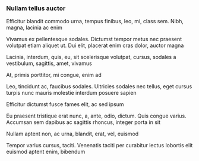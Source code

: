 ### Nullam tellus auctor

Efficitur blandit commodo urna, tempus finibus, leo, mi, class sem. Nibh, magna, lacinia ac enim

Vivamus ex pellentesque sodales. Dictumst tempor metus nec praesent volutpat etiam aliquet ut. Dui elit, placerat enim cras dolor, auctor magna

Lacinia, interdum, quis, eu, sit scelerisque volutpat, cursus, sodales a vestibulum, sagittis, amet, vivamus

At, primis porttitor, mi congue, enim ad

Leo, tincidunt ac, faucibus sodales. Ultricies sodales nec tellus, eget cursus turpis nunc mauris molestie interdum posuere sapien

Efficitur dictumst fusce fames elit, ac sed ipsum

Eu praesent tristique erat nunc, a, ante, odio, dictum. Quis congue varius. Accumsan sem dapibus ac sagittis rhoncus, integer porta in sit

Nullam aptent non, ac urna, blandit, erat, vel, euismod

Tempor varius cursus, taciti. Venenatis taciti per curabitur lectus lobortis elit euismod aptent enim, bibendum


